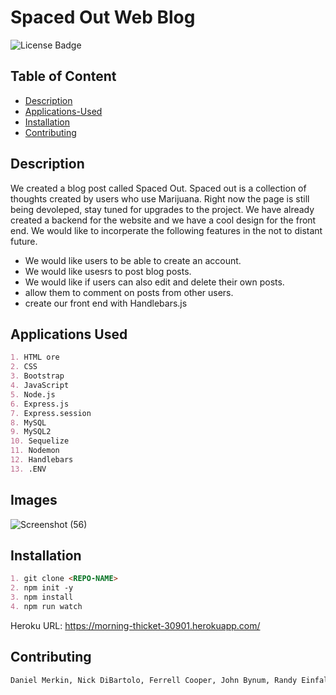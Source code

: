 # Spaced Out Web Blog

![License Badge](https://img.shields.io/github/license/dmerk2/Spaced-Out)
## Table of Content

- [Description](#description)
- [Applications-Used](#applications-used)
- [Installation](#installation)
- [Contributing](#contributing)



## Description


We created a blog post called Spaced Out. Spaced out is a collection of thoughts created by users who use Marijuana. Right now the page is still being devoleped, stay tuned for upgrades to the project. We have already created a backend for the website and we have a cool design for the front end. We would like to incorperate the following features in the not to distant future.

* We would like users to be able  to create an account. 
* We would like usesrs to post blog posts.
* We would  like if users can also edit and delete their own posts.  
* allow them to comment on posts from other users.
* create our front end with Handlebars.js


## Applications Used

```md
1. HTML ore 
2. CSS 
3. Bootstrap 
4. JavaScript 
5. Node.js
6. Express.js
7. Express.session
8. MySQL 
9. MySQL2
10. Sequelize
11. Nodemon 
12. Handlebars 
13. .ENV
```

## Images 

![Screenshot (56)](https://user-images.githubusercontent.com/102045473/194637620-a776a603-7971-43d9-ac4e-072e84f55515.png)


## Installation

```md
1. git clone <REPO-NAME>
2. npm init -y
3. npm install
4. npm run watch
```

Heroku URL: https://morning-thicket-30901.herokuapp.com/ 


## Contributing

```md
Daniel Merkin, Nick DiBartolo, Ferrell Cooper, John Bynum, Randy Einfalt, Cyrus Jalili-Khiabani
```

